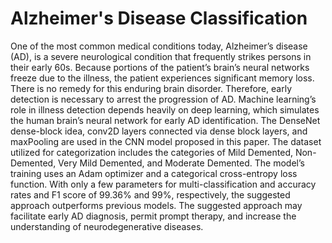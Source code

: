# Alzheimer's Disease Classification
One of the most common medical conditions today, Alzheimer’s disease (AD), is a severe neurological condition that frequently strikes persons in their early 60s. Because portions of the patient’s brain’s neural networks freeze due to the illness, the patient experiences significant memory loss. There is no remedy for this enduring brain disorder. Therefore, early detection is necessary to arrest the progression of AD. Machine learning’s role in illness detection depends heavily on deep learning, which simulates the human brain’s neural network for early AD identification. The DenseNet dense-block idea, conv2D layers connected via dense block layers, and maxPooling are used in the CNN model proposed in this paper. The dataset utilized for categorization includes the categories of Mild Demented, Non-Demented, Very Mild Demented, and Moderate Demented. The model’s training uses an Adam optimizer and a categorical cross-entropy loss function. With only a few parameters for multi-classification and accuracy rates and F1 score of 99.36% and 99%, respectively, the suggested approach outperforms previous models. The suggested approach may facilitate early AD diagnosis, permit prompt therapy, and increase the understanding of neurodegenerative diseases.

